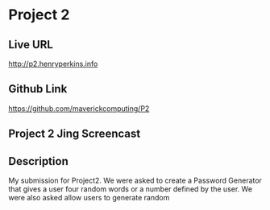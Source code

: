 # Project 2

## Live URL
<http://p2.henryperkins.info>

## Github Link
<https://github.com/maverickcomputing/P2>

## Project 2 Jing Screencast
<placeholder>



## Description
My submission for Project2. We were asked to create a Password Generator that
gives a user four random words or a number defined by the user. We were also asked 
allow users to generate random


